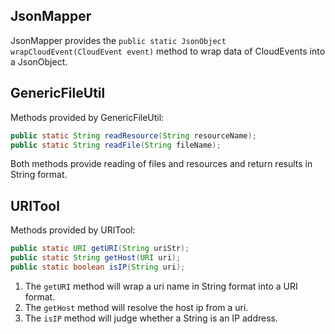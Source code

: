 ## JsonMapper
JsonMapper provides the `public static JsonObject wrapCloudEvent(CloudEvent event)` method to wrap data of CloudEvents
into a JsonObject.

## GenericFileUtil
Methods provided by GenericFileUtil:
```java
public static String readResource(String resourceName);
public static String readFile(String fileName);
```
Both methods provide reading of files and resources and return results in String format.

## URITool
Methods provided by URITool:
```java
public static URI getURI(String uriStr);
public static String getHost(URI uri);
public static boolean isIP(String uri);
```
1. The `getURI` method will wrap a uri name in String format into a URI format.
2. The `getHost` method will resolve the host ip from a uri.
3. The `isIP` method will judge whether a String is an IP address.